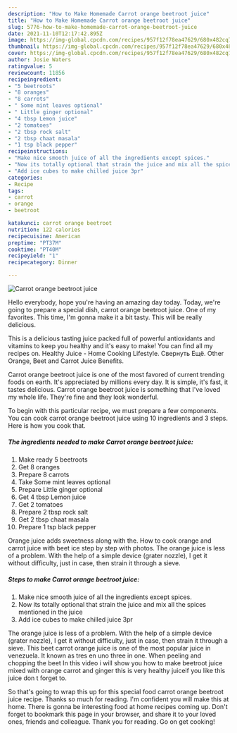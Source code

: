 ```yaml
---
description: "How to Make Homemade Carrot orange beetroot juice"
title: "How to Make Homemade Carrot orange beetroot juice"
slug: 5776-how-to-make-homemade-carrot-orange-beetroot-juice
date: 2021-11-10T12:17:42.895Z
image: https://img-global.cpcdn.com/recipes/957f12f78ea47629/680x482cq70/carrot-orange-beetroot-juice-recipe-main-photo.jpg
thumbnail: https://img-global.cpcdn.com/recipes/957f12f78ea47629/680x482cq70/carrot-orange-beetroot-juice-recipe-main-photo.jpg
cover: https://img-global.cpcdn.com/recipes/957f12f78ea47629/680x482cq70/carrot-orange-beetroot-juice-recipe-main-photo.jpg
author: Josie Waters
ratingvalue: 5
reviewcount: 11856
recipeingredient:
- "5 beetroots"
- "8 oranges"
- "8 carrots"
- " Some mint leaves optional"
- " Little ginger optional"
- "4 tbsp Lemon juice"
- "2 tomatoes"
- "2 tbsp rock salt"
- "2 tbsp chaat masala"
- "1 tsp black pepper"
recipeinstructions:
- "Make nice smooth juice of all the ingredients except spices."
- "Now its totally optional that strain the juice and mix all the spices mentioned in the juice"
- "Add ice cubes to make chilled juice 3pr"
categories:
- Recipe
tags:
- carrot
- orange
- beetroot

katakunci: carrot orange beetroot 
nutrition: 122 calories
recipecuisine: American
preptime: "PT37M"
cooktime: "PT40M"
recipeyield: "1"
recipecategory: Dinner

---
```



![Carrot orange beetroot juice](https://img-global.cpcdn.com/recipes/957f12f78ea47629/680x482cq70/carrot-orange-beetroot-juice-recipe-main-photo.jpg)

Hello everybody, hope you're having an amazing day today. Today, we're going to prepare a special dish, carrot orange beetroot juice. One of my favorites. This time, I'm gonna make it a bit tasty. This will be really delicious.

This is a delicious tasting juice packed full of powerful antioxidants and vitamins to keep you healthy and it&#39;s easy to make! You can find all my recipes on. Healthy Juice - Home Cooking Lifestyle. Свернуть Ещё. Other Orange, Beet and Carrot Juice Benefits.

Carrot orange beetroot juice is one of the most favored of current trending foods on earth. It's appreciated by millions every day. It is simple, it's fast, it tastes delicious. Carrot orange beetroot juice is something that I've loved my whole life. They're fine and they look wonderful.


To begin with this particular recipe, we must prepare a few components. You can cook carrot orange beetroot juice using 10 ingredients and 3 steps. Here is how you cook that.

<!--inarticleads1-->

##### The ingredients needed to make Carrot orange beetroot juice:

1. Make ready 5 beetroots
1. Get 8 oranges
1. Prepare 8 carrots
1. Take  Some mint leaves optional
1. Prepare  Little ginger optional
1. Get 4 tbsp Lemon juice
1. Get 2 tomatoes
1. Prepare 2 tbsp rock salt
1. Get 2 tbsp chaat masala
1. Prepare 1 tsp black pepper


Orange juice adds sweetness along with the. How to cook orange and carrot juice with beet ice step by step with photos. The orange juice is less of a problem. With the help of a simple device (grater nozzle), I get it without difficulty, just in case, then strain it through a sieve. 

<!--inarticleads2-->

##### Steps to make Carrot orange beetroot juice:

1. Make nice smooth juice of all the ingredients except spices.
1. Now its totally optional that strain the juice and mix all the spices mentioned in the juice
1. Add ice cubes to make chilled juice 3pr


The orange juice is less of a problem. With the help of a simple device (grater nozzle), I get it without difficulty, just in case, then strain it through a sieve. This beet carrot orange juice is one of the most popular juice in venezuela. It known as tres en uno three in one. When peeling and chopping the beet In this video i will show you how to make beetroot juice mixed with orange carrot and ginger this is very healthy juiceif you like this juice don t forget to. 

So that's going to wrap this up for this special food carrot orange beetroot juice recipe. Thanks so much for reading. I'm confident you will make this at home. There is gonna be interesting food at home recipes coming up. Don't forget to bookmark this page in your browser, and share it to your loved ones, friends and colleague. Thank you for reading. Go on get cooking!
